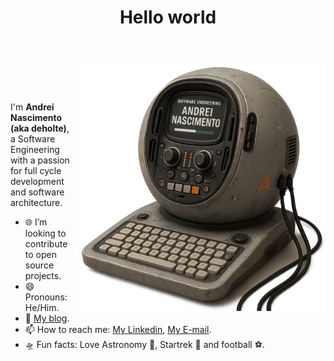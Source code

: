 <h1 align="center">Hello world</h1>

<br />
<br />

<img src="images/atompunk-andrei-pc.png" min-width="400px" max-width="400px" width="400px" align="right" alt="Representação de um computador no estilo atompunk com o monitor exibindo as palavras: Andrei Nascimento Software Engineering">

<br />
<br />
<br />



<p align="left">
I'm <strong>Andrei Nascimento (aka deholte)</strong>, a Software Engineering with a passion for full cycle development and software architecture.
<br />

- 🌐 I’m looking to contribute to open source projects.
- 😄 Pronouns: He/Him.
- 💾 [My blog](https://deholte.com).
- 📫 How to reach me: [My Linkedin](https://www.linkedin.com/in/andreideholte), [My E-mail](andreideholte@gmail.com).
- 🛸 Fun facts: Love Astronomy 🔭, Startrek 🖖 and football ⚽.
</p>

<br />
<br />
<br />
